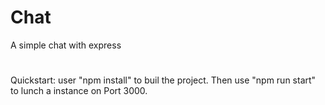 # Chat
A simple chat with express
#
#
Quickstart: user "npm install" to buil the project. Then use "npm run start" to lunch a instance on Port 3000.
